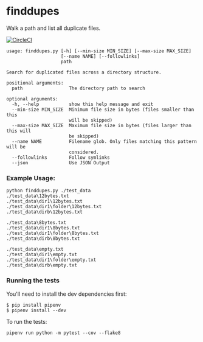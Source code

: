 # finddupes 

Walk a path and list all duplicate files.

[![CircleCI](https://circleci.com/gh/tyevans/dupefiles.svg?style=svg)](https://circleci.com/gh/tyevans/dupefiles)

    usage: finddupes.py [-h] [--min-size MIN_SIZE] [--max-size MAX_SIZE]
                        [--name NAME] [--followlinks]
                        path
    
    Search for duplicated files across a directory structure.
    
    positional arguments:
      path                 The directory path to search
    
    optional arguments:
      -h, --help           show this help message and exit
      --min-size MIN_SIZE  Minimum file size in bytes (files smaller than this
                           will be skipped)
      --max-size MAX_SIZE  Maximum file size in bytes (files larger than this will
                           be skipped)
      --name NAME          Filename glob. Only files matching this pattern will be
                           considered.
      --followlinks        Follow symlinks
      --json               Use JSON Output


### Example Usage:
    
    python finddupes.py ./test_data
    ./test_data\12bytes.txt
    ./test_data\dir1\12bytes.txt
    ./test_data\dir1\folder\12bytes.txt
    ./test_data\dirb\12bytes.txt
    
    ./test_data\8bytes.txt
    ./test_data\dir1\8bytes.txt
    ./test_data\dir1\folder\8bytes.txt
    ./test_data\dirb\8bytes.txt
    
    ./test_data\empty.txt
    ./test_data\dir1\empty.txt
    ./test_data\dir1\folder\empty.txt
    ./test_data\dirb\empty.txt

### Running the tests

You'll need to install the dev dependencies first:

```
$ pip install pipenv
$ pipenv install --dev
```

To run the tests:

```
pipenv run python -m pytest --cov --flake8
```